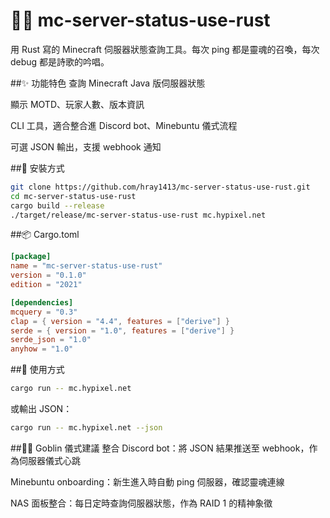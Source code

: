 # 🧙‍♂️ mc-server-status-use-rust
用 Rust 寫的 Minecraft 伺服器狀態查詢工具。每次 ping 都是靈魂的召喚，每次 debug 都是詩歌的吟唱。

##✨ 功能特色
查詢 Minecraft Java 版伺服器狀態

顯示 MOTD、玩家人數、版本資訊

CLI 工具，適合整合進 Discord bot、Minebuntu 儀式流程

可選 JSON 輸出，支援 webhook 通知

##🦀 安裝方式
```bash
git clone https://github.com/hray1413/mc-server-status-use-rust.git
cd mc-server-status-use-rust
cargo build --release
./target/release/mc-server-status-use-rust mc.hypixel.net
```
##📦 Cargo.toml
```toml
[package]
name = "mc-server-status-use-rust"
version = "0.1.0"
edition = "2021"

[dependencies]
mcquery = "0.3"
clap = { version = "4.4", features = ["derive"] }
serde = { version = "1.0", features = ["derive"] }
serde_json = "1.0"
anyhow = "1.0"
```
##🧪 使用方式
```bash
cargo run -- mc.hypixel.net
```
或輸出 JSON：

```bash
cargo run -- mc.hypixel.net --json
```
##🧝‍♂️ Goblin 儀式建議
整合 Discord bot：將 JSON 結果推送至 webhook，作為伺服器儀式心跳

Minebuntu onboarding：新生進入時自動 ping 伺服器，確認靈魂連線

NAS 面板整合：每日定時查詢伺服器狀態，作為 RAID 1 的精神象徵
